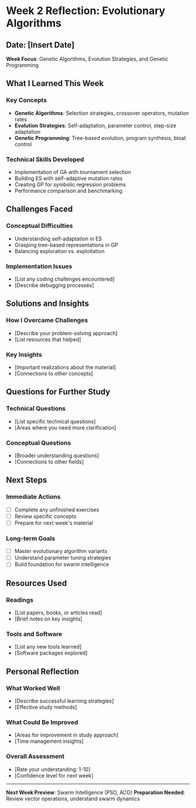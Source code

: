 # Week 2 Reflection: Evolutionary Algorithms

## Date: [Insert Date]
**Week Focus**: Genetic Algorithms, Evolution Strategies, and Genetic Programming

## What I Learned This Week

### Key Concepts
- **Genetic Algorithms**: Selection strategies, crossover operators, mutation rates
- **Evolution Strategies**: Self-adaptation, parameter control, step-size adaptation
- **Genetic Programming**: Tree-based evolution, program synthesis, bloat control

### Technical Skills Developed
- Implementation of GA with tournament selection
- Building ES with self-adaptive mutation rates
- Creating GP for symbolic regression problems
- Performance comparison and benchmarking

## Challenges Faced

### Conceptual Difficulties
- Understanding self-adaptation in ES
- Grasping tree-based representations in GP
- Balancing exploration vs. exploitation

### Implementation Issues
- [List any coding challenges encountered]
- [Describe debugging processes]

## Solutions and Insights

### How I Overcame Challenges
- [Describe your problem-solving approach]
- [List resources that helped]

### Key Insights
- [Important realizations about the material]
- [Connections to other concepts]

## Questions for Further Study

### Technical Questions
- [List specific technical questions]
- [Areas where you need more clarification]

### Conceptual Questions
- [Broader understanding questions]
- [Connections to other fields]

## Next Steps

### Immediate Actions
- [ ] Complete any unfinished exercises
- [ ] Review specific concepts
- [ ] Prepare for next week's material

### Long-term Goals
- [ ] Master evolutionary algorithm variants
- [ ] Understand parameter tuning strategies
- [ ] Build foundation for swarm intelligence

## Resources Used

### Readings
- [List papers, books, or articles read]
- [Brief notes on key insights]

### Tools and Software
- [List any new tools learned]
- [Software packages explored]

## Personal Reflection

### What Worked Well
- [Describe successful learning strategies]
- [Effective study methods]

### What Could Be Improved
- [Areas for improvement in study approach]
- [Time management insights]

### Overall Assessment
- [Rate your understanding: 1-10]
- [Confidence level for next week]

---

**Next Week Preview**: Swarm Intelligence (PSO, ACO)
**Preparation Needed**: Review vector operations, understand swarm dynamics
